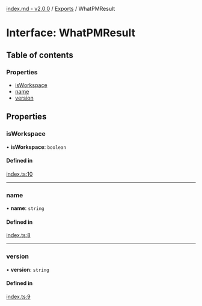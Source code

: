 [index.md - v2.0.0](../README.md) / [Exports](../modules.md) / WhatPMResult

# Interface: WhatPMResult

## Table of contents

### Properties

- [isWorkspace](WhatPMResult.md#isworkspace)
- [name](WhatPMResult.md#name)
- [version](WhatPMResult.md#version)

## Properties

### isWorkspace

• **isWorkspace**: `boolean`

#### Defined in

[index.ts:10](https://github.com/saqqdy/what-pm/blob/efcb14c/src/index.ts#L10)

---

### name

• **name**: `string`

#### Defined in

[index.ts:8](https://github.com/saqqdy/what-pm/blob/efcb14c/src/index.ts#L8)

---

### version

• **version**: `string`

#### Defined in

[index.ts:9](https://github.com/saqqdy/what-pm/blob/efcb14c/src/index.ts#L9)
